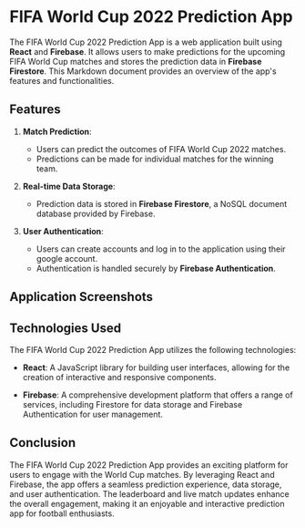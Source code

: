 # FIFA World Cup 2022 Prediction App

The FIFA World Cup 2022 Prediction App is a web application built using **React** and **Firebase**. It allows users to make predictions for the upcoming FIFA World Cup matches and stores the prediction data in **Firebase Firestore**. This Markdown document provides an overview of the app's features and functionalities.

## Features

1. **Match Prediction**:

   - Users can predict the outcomes of FIFA World Cup 2022 matches.
   - Predictions can be made for individual matches for the winning team.

2. **Real-time Data Storage**:

   - Prediction data is stored in **Firebase Firestore**, a NoSQL document database provided by Firebase.

3. **User Authentication**:
   - Users can create accounts and log in to the application using their google account.
   - Authentication is handled securely by **Firebase Authentication**.

## Application Screenshots

## Technologies Used

The FIFA World Cup 2022 Prediction App utilizes the following technologies:

- **React**: A JavaScript library for building user interfaces, allowing for the creation of interactive and responsive components.

- **Firebase**: A comprehensive development platform that offers a range of services, including Firestore for data storage and Firebase Authentication for user management.

## Conclusion

The FIFA World Cup 2022 Prediction App provides an exciting platform for users to engage with the World Cup matches. By leveraging React and Firebase, the app offers a seamless prediction experience, data storage, and user authentication. The leaderboard and live match updates enhance the overall engagement, making it an enjoyable and interactive prediction app for football enthusiasts.
